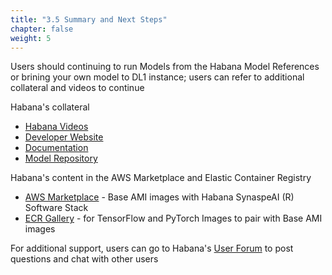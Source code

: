 ```yaml
---
title: "3.5 Summary and Next Steps"
chapter: false
weight: 5
---
```


Users should continuing to run Models from the Habana Model References or brining your own model to DL1 instance; users can refer to additional collateral and videos to continue

Habana's collateral
- [Habana Videos](https://developer.habana.ai/videos/)
- [Developer Website](https://developer.habana.ai)
- [Documentation](https://docs.habana.ai)
- [Model Repository](https://github.com/habanaai/Model-Repository)

Habana's content in the AWS Marketplace and Elastic Container Registry
- [AWS Marketplace](https://aws.amazon.com/marketplace/search/results?searchTerms=Habana) - Base AMI images with Habana SynaspeAI (R) Software Stack
- [ECR Gallery](https://gallery.ecr.aws/habanalabs/) - for TensorFlow and PyTorch Images to pair with Base AMI images

For additional support, users can go to Habana's [User Forum](https://forum.habana.ai) to post questions and chat with other users